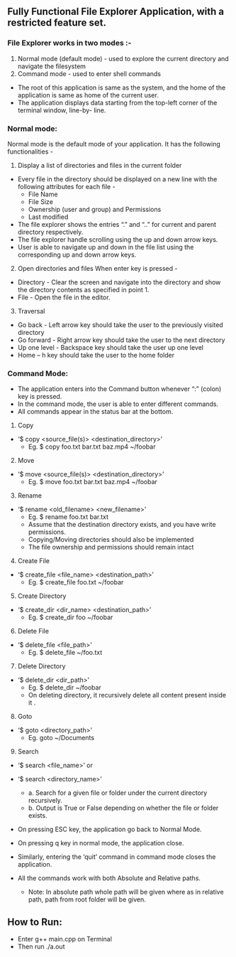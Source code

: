 ## Fully Functional File Explorer Application, with a restricted feature set.
### File Explorer works in two modes :-
1. Normal mode (default mode) - used to explore the current directory and navigate the filesystem 
2. Command mode - used to enter shell commands
- The root of this application is same as the system, and the home of the application is same as home of the current user.
- The application displays data starting from the top-left corner of the terminal window, line-by- line.

### Normal mode:
Normal mode is the default mode of your application. It has the following functionalities -
1. Display a list of directories and files in the current folder
- Every file in the directory should be displayed on a new line with the following attributes for each file -
  - File Name
  - File Size
  - Ownership (user and group) and Permissions
  - Last modified
- The file explorer shows the entries “.” and “..” for current and parent directory respectively.
- The file explorer handle scrolling using the up and down arrow keys.
- User is able to navigate up and down in the file list using the corresponding up and down arrow keys.

2. Open directories and files When enter key is pressed -
- Directory - Clear the screen and navigate into the directory and show the directory contents as specified in point 1.
- File - Open the file in the editor.

3. Traversal
- Go back - Left arrow key should take the user to the previously visited directory
- Go forward - Right arrow key should take the user to the next directory
- Up one level - Backspace key should take the user up one level
- Home – h key should take the user to the home folder

### Command Mode:
- The application enters into the Command button whenever “:” (colon) key is pressed. 
- In the command mode, the user is able to enter different commands. 
- All commands appear in the status bar at the bottom.
1. Copy 
- ‘$ copy <source_file(s)> <destination_directory>’
  - Eg. $ copy foo.txt bar.txt baz.mp4 ~/foobar
2. Move
- ‘$ move <source_file(s)> <destination_directory>’
  - Eg. $ move foo.txt bar.txt baz.mp4 ~/foobar
3. Rename
- ‘$ rename <old_filename> <new_filename>’
  - Eg. $ rename foo.txt bar.txt
  - Assume that the destination directory exists, and you have write permissions.
  - Copying/Moving directories should also be implemented
  - The file ownership and permissions should remain intact
4. Create File
- ‘$ create_file <file_name> <destination_path>’
  - Eg. $ create_file foo.txt ~/foobar 
5. Create Directory 
- ‘$ create_dir <dir_name> <destination_path>’
  - Eg. $ create_dir foo ~/foobar
6. Delete File 
- ‘$ delete_file <file_path>’
  - Eg. $ delete_file ~/foo.txt
7. Delete Directory 
- ‘$ delete_dir <dir_path>’
  - Eg. $ delete_dir ~/foobar
  - On deleting directory, it recursively delete all content present inside it .
8. Goto
- ‘$ goto <directory_path>’
  - Eg. goto ~/Documents
9. Search 
- ‘$ search <file_name>’
             or
- ‘$ search <directory_name>’
  - a. Search for a given file or folder under the current directory recursively.
  - b. Output is True or False depending on whether the file or folder exists.

- On pressing ESC key, the application go back to Normal Mode.
- On pressing q key in normal mode, the application close. 
- Similarly, entering the ‘quit’ command in command mode closes the application.
- All the commands work with both Absolute and Relative paths. 
  - Note: In absolute path whole path will be given where as in relative path, path from root folder will be given.

## How to Run:
- Enter g++ main.cpp on Terminal
- Then run ./a.out 
